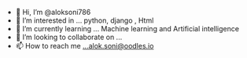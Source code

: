 - 👋 Hi, I’m @aloksoni786
- 👀 I’m interested in ... python, django , Html 
- 🌱 I’m currently learning ... Machine learning and Artificial intelligence 
- 💞️ I’m looking to collaborate on ...
- 📫 How to reach me ...alok.soni@oodles.io

<!---
aloksoni786/aloksoni786 is a ✨ special ✨ repository because its `README.md` (this file) appears on your GitHub profile.
You can click the Preview link to take a look at your changes.
--->
